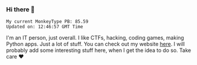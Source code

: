 ### Hi there 👋
<!-- PB START -->
```
My current MonkeyType PB: 85.59
Updated on: 12:46:57 GMT Time
```
<!-- PB END -->
I'm an IT person, just overall. I like CTFs, hacking, coding games, making Python apps. Just a lot of stuff.
You can check out my website [here](https://skill3472.github.io/).
I will probably add some interesting stuff here, when I get the idea to do so. Take care ❤️
